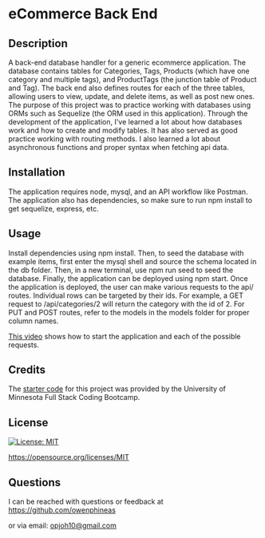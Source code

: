 # eCommerce Back End
## Description
A back-end database handler for a generic ecommerce application. The database contains tables for Categories, Tags, Products (which have one category and multiple tags), and ProductTags (the junction table of Product and Tag). The back end also defines routes for each of the three tables, allowing users to view, update, and delete items, as well as post new ones.
The purpose of this project was to practice working with databases using ORMs such as Sequelize (the ORM used in this application). Through the development of the application, I've learned a lot about how databases work and how to create and modify tables. It has also served as good practice working with routing methods. I also learned a lot about asynchronous functions and proper syntax when fetching api data.

## Installation
The application requires node, mysql, and an API workflow like Postman. The application also has dependencies, so make sure to run npm install to get sequelize, express, etc.

## Usage
Install dependencies using npm install. Then, to seed the database with example items, first enter the mysql shell and source the schema located in the db folder. Then, in a new terminal, use npm run seed to seed the database. Finally, the application can be deployed using npm start.
Once the application is deployed, the user can make various requests to the api/ routes. Individual rows can be targeted by their ids. For example, a GET request to /api/categories/2 will return the category with the id of 2. For PUT and POST routes, refer to the models in the models folder for proper column names.

[This video](https://drive.google.com/file/d/1npBeSWUEItTYjC1L_08APdqCjfJE8R7h/view) shows how to start the application and each of the possible requests.

## Credits
The [starter code](https://github.com/coding-boot-camp/fantastic-umbrella) for this project was provided by the University of Minnesota Full Stack Coding Bootcamp.

## License
[![License: MIT](https://img.shields.io/badge/License-MIT-yellow.svg)](https://opensource.org/licenses/MIT)

https://opensource.org/licenses/MIT

## Questions
I can be reached with questions or feedback at https://github.com/owenphineas

or via email: opjoh10@gmail.com
